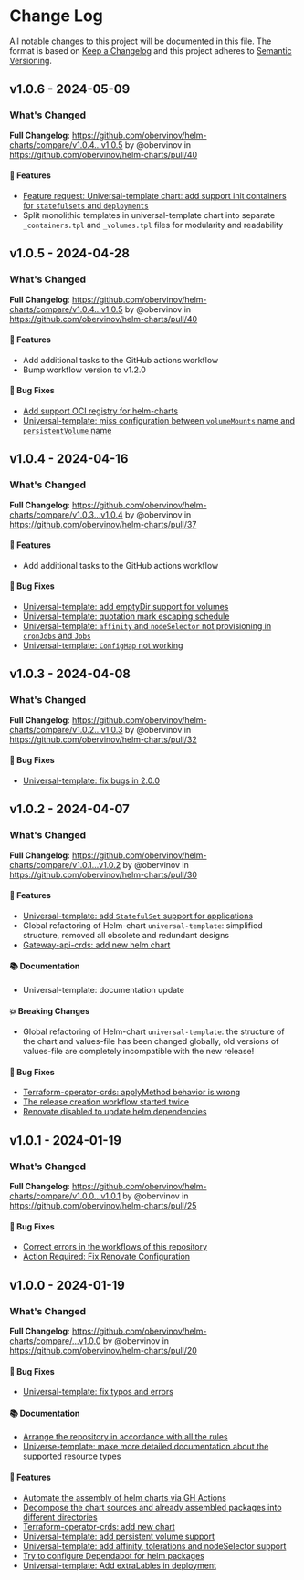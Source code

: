 # Change Log
All notable changes to this project will be documented in this file.
The format is based on [Keep a Changelog](http://keepachangelog.com/) and this project adheres to [Semantic Versioning](http://semver.org/).


## v1.0.6 - 2024-05-09
### What's Changed
**Full Changelog**: https://github.com/obervinov/helm-charts/compare/v1.0.4...v1.0.5 by @obervinov in https://github.com/obervinov/helm-charts/pull/40
#### 🚀 Features
* [Feature request: Universal-template chart: add support init containers for `statefulsets` and `deployments`](https://github.com/obervinov/helm-charts/issues/41)
* Split monolithic templates in universal-template chart into separate `_containers.tpl` and `_volumes.tpl` files for modularity and readability


## v1.0.5 - 2024-04-28
### What's Changed
**Full Changelog**: https://github.com/obervinov/helm-charts/compare/v1.0.4...v1.0.5 by @obervinov in https://github.com/obervinov/helm-charts/pull/40
#### 🚀 Features
* Add additional tasks to the GitHub actions workflow
* Bump workflow version to v1.2.0
#### 🐛 Bug Fixes
* [Add support OCI registry for helm-charts](https://github.com/obervinov/helm-charts/issues/21)
* [Universal-template: miss configuration between `volumeMounts` name and `persistentVolume` name](https://github.com/obervinov/helm-charts/issues/39)


## v1.0.4 - 2024-04-16
### What's Changed
**Full Changelog**: https://github.com/obervinov/helm-charts/compare/v1.0.3...v1.0.4 by @obervinov in https://github.com/obervinov/helm-charts/pull/37
#### 🚀 Features
* Add additional tasks to the GitHub actions workflow
#### 🐛 Bug Fixes
* [Universal-template: add emptyDir support for volumes](https://github.com/obervinov/helm-charts/issues/33)
* [Universal-template: quotation mark escaping schedule](https://github.com/obervinov/helm-charts/issues/34)
* [Universal-template: `affinity` and `nodeSelector` not provisioning in `cronJobs` and `Jobs`](https://github.com/obervinov/helm-charts/issues/35)
* [Universal-template: `ConfigMap` not working](https://github.com/obervinov/helm-charts/issues/36)


## v1.0.3 - 2024-04-08
### What's Changed
**Full Changelog**: https://github.com/obervinov/helm-charts/compare/v1.0.2...v1.0.3 by @obervinov in https://github.com/obervinov/helm-charts/pull/32
#### 🐛 Bug Fixes
* [Universal-template: fix bugs in 2.0.0](https://github.com/obervinov/helm-charts/issues/31)


## v1.0.2 - 2024-04-07
### What's Changed
**Full Changelog**: https://github.com/obervinov/helm-charts/compare/v1.0.1...v1.0.2 by @obervinov in https://github.com/obervinov/helm-charts/pull/30
#### 🚀 Features
* [Universal-template: add `StatefulSet` support for applications](https://github.com/obervinov/helm-charts/issues/29)
* Global refactoring of Helm-chart `universal-template`: simplified structure, removed all obsolete and redundant designs
* [Gateway-api-crds: add new helm chart](https://github.com/obervinov/helm-charts/issues/19)
#### 📚 Documentation
* Universal-template: documentation update
#### 💥 Breaking Changes
* Global refactoring of Helm-chart `universal-template`: the structure of the chart and values-file has been changed globally, old versions of values-file are completely incompatible with the new release!
#### 🐛 Bug Fixes
* [Terraform-operator-crds: applyMethod behavior is wrong](https://github.com/obervinov/helm-charts/issues/27)
* [The release creation workflow started twice](https://github.com/obervinov/helm-charts/issues/26)
* [Renovate disabled to update helm dependencies](https://github.com/obervinov/helm-charts/issues/23)


## v1.0.1 - 2024-01-19
### What's Changed
**Full Changelog**: https://github.com/obervinov/helm-charts/compare/v1.0.0...v1.0.1 by @obervinov in https://github.com/obervinov/helm-charts/pull/25
#### 🐛 Bug Fixes
* [Correct errors in the workflows of this repository](https://github.com/obervinov/helm-charts/issues/24)
* [Action Required: Fix Renovate Configuration](https://github.com/obervinov/helm-charts/issues/23)


## v1.0.0 - 2024-01-19
### What's Changed
**Full Changelog**: https://github.com/obervinov/helm-charts/compare/...v1.0.0 by @obervinov in https://github.com/obervinov/helm-charts/pull/20
#### 🐛 Bug Fixes
* [Universal-template: fix typos and errors](https://github.com/obervinov/helm-charts/issues/15)
#### 📚 Documentation
* [Arrange the repository in accordance with all the rules](https://github.com/obervinov/helm-charts/issues/12)
* [Universe-template: make more detailed documentation about the supported resource types](https://github.com/obervinov/helm-charts/issues/11)
#### 🚀 Features
* [Automate the assembly of helm charts via GH Actions](https://github.com/obervinov/helm-charts/issues/14)
* [Decompose the chart sources and already assembled packages into different directories](https://github.com/obervinov/helm-charts/issues/13)
* [Terraform-operator-crds: add new chart](https://github.com/obervinov/helm-charts/issues/10)
* [Universal-template: add persistent volume support](https://github.com/obervinov/helm-charts/issues/16)
* [Universal-template: add affinity, tolerations and nodeSelector support](https://github.com/obervinov/helm-charts/issues/17)
* [Try to configure Dependabot for helm packages](https://github.com/obervinov/helm-charts/issues/18)
* [Universal-template: Add extraLables in deployment](https://github.com/obervinov/helm-charts/issues/22)
